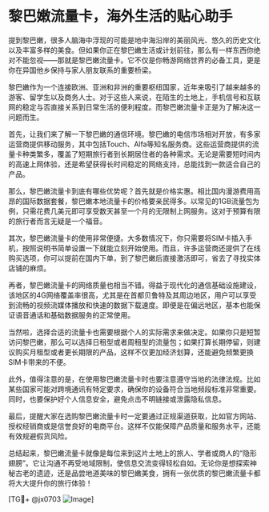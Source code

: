 # 黎巴嫩流量卡，海外生活的贴心助手

提到黎巴嫩，很多人脑海中浮现的可能是地中海沿岸的美丽风光、悠久的历史文化以及丰富多样的美食。但如果你正在黎巴嫩生活或计划前往，那么有一样东西你绝对不能忽视——那就是黎巴嫩流量卡。它不仅是你畅游网络世界的必备工具，更是你在异国他乡保持与家人朋友联系的重要桥梁。

黎巴嫩作为一个连接欧洲、亚洲和非洲的重要枢纽国家，近年来吸引了越来越多的游客、留学生以及商务人士。对于这些人来说，在陌生的土地上，手机信号和互联网的稳定与否直接关系到日常生活的便利程度。而黎巴嫩流量卡正是为了解决这一问题而生。

首先，让我们来了解一下黎巴嫩的通信环境。黎巴嫩的电信市场相对开放，有多家运营商提供移动服务，其中包括Touch、Alfa等知名服务商。这些运营商提供的流量卡种类繁多，覆盖了短期旅行者到长期居住者的各种需求。无论是需要短时间内的高速上网体验，还是希望获得长时间稳定的网络支持，总能找到一款适合自己的产品。

那么，黎巴嫩流量卡到底有哪些优势呢？首先就是价格实惠。相比国内漫游费用高昂的国际数据套餐，黎巴嫩本地流量卡的价格要亲民得多。以常见的1GB流量包为例，只需花费几美元即可享受数天甚至一个月的无限制上网服务。这对于预算有限的旅行者而言无疑是一个福音。

其次，黎巴嫩流量卡的使用非常便捷。大多数情况下，你只需要将SIM卡插入手机，按照说明书简单设置一下就能立刻开始使用。而且，许多运营商还提供了在线购买选项，你可以提前在国内下单，到了黎巴嫩后直接激活即可，省去了寻找实体店铺的麻烦。

再者，黎巴嫩流量卡的网络质量也相当不错。得益于现代化的通信基础设施建设，该地区的4G网络覆盖率很高，尤其是在首都贝鲁特及其周边地区，用户可以享受到流畅的视频流媒体播放和快速的数据下载速度。即便是在偏远地区，基本也能保证语音通话和基础数据服务的正常使用。

当然啦，选择合适的流量卡也需要根据个人的实际需求来做决定。如果你只是短暂访问黎巴嫩，那么可以选择日租型或者周租型的流量包；如果打算长期停留，则建议购买月租型或者更长期限的产品，这样不仅更加经济划算，还能避免频繁更换SIM卡带来的不便。

此外，值得注意的是，在使用黎巴嫩流量卡时也要注意遵守当地的法律法规。比如某些国家可能对跨境通讯有特定要求，确保你的设备符合当地频段标准非常重要。同时，也要保护好个人信息安全，避免点击不明链接或泄露隐私信息。

最后，提醒大家在选购黎巴嫩流量卡时一定要通过正规渠道获取，比如官方网站、授权经销商或是信誉良好的电商平台。这样不仅能保障产品质量和服务水平，还能有效规避假货风险。

总结起来，黎巴嫩流量卡就像是每位来到这片土地上的旅人、学者或商人的“隐形翅膀”。它让沟通不再受地域限制，使信息交流变得轻松自如。无论你是想探索神秘古老的遗迹，还是品尝地道美味的黎巴嫩美食，拥有一张优质的黎巴嫩流量卡都将大大提升你的旅行体验！

[TG💪+ @jx0703 ![Image](https://github.com/user-attachments/assets/dbca1d08-cadb-493c-b0ec-ad6f7a83f270)]